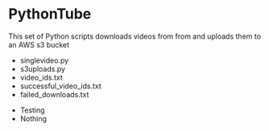 # PythonTube

This set of Python scripts downloads videos from from and uploads them to an AWS s3 bucket

* singlevideo.py
* s3uploads.py
* video_ids.txt
* successful_video_ids.txt
* failed_downloads.txt

+ Testing
+ Nothing


